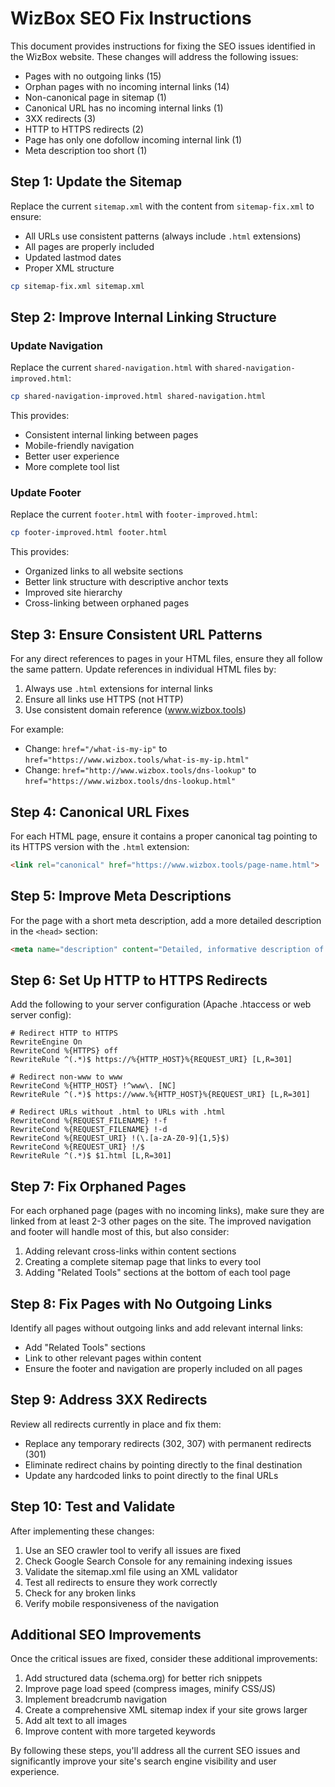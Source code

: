 # WizBox SEO Fix Instructions

This document provides instructions for fixing the SEO issues identified in the WizBox website. These changes will address the following issues:

- Pages with no outgoing links (15)
- Orphan pages with no incoming internal links (14)
- Non-canonical page in sitemap (1)
- Canonical URL has no incoming internal links (1)
- 3XX redirects (3)
- HTTP to HTTPS redirects (2)
- Page has only one dofollow incoming internal link (1)
- Meta description too short (1)

## Step 1: Update the Sitemap

Replace the current `sitemap.xml` with the content from `sitemap-fix.xml` to ensure:
- All URLs use consistent patterns (always include `.html` extensions)
- All pages are properly included
- Updated lastmod dates
- Proper XML structure

```bash
cp sitemap-fix.xml sitemap.xml
```

## Step 2: Improve Internal Linking Structure

### Update Navigation

Replace the current `shared-navigation.html` with `shared-navigation-improved.html`:

```bash
cp shared-navigation-improved.html shared-navigation.html
```

This provides:
- Consistent internal linking between pages
- Mobile-friendly navigation
- Better user experience
- More complete tool list

### Update Footer

Replace the current `footer.html` with `footer-improved.html`:

```bash
cp footer-improved.html footer.html
```

This provides:
- Organized links to all website sections
- Better link structure with descriptive anchor texts
- Improved site hierarchy
- Cross-linking between orphaned pages

## Step 3: Ensure Consistent URL Patterns

For any direct references to pages in your HTML files, ensure they all follow the same pattern. Update references in individual HTML files by:

1. Always use `.html` extensions for internal links
2. Ensure all links use HTTPS (not HTTP)
3. Use consistent domain reference (www.wizbox.tools)

For example:
- Change: `href="/what-is-my-ip"` to `href="https://www.wizbox.tools/what-is-my-ip.html"`
- Change: `href="http://www.wizbox.tools/dns-lookup"` to `href="https://www.wizbox.tools/dns-lookup.html"`

## Step 4: Canonical URL Fixes

For each HTML page, ensure it contains a proper canonical tag pointing to its HTTPS version with the `.html` extension:

```html
<link rel="canonical" href="https://www.wizbox.tools/page-name.html">
```

## Step 5: Improve Meta Descriptions

For the page with a short meta description, add a more detailed description in the `<head>` section:

```html
<meta name="description" content="Detailed, informative description of the page content that's at least 120-160 characters long and contains relevant keywords for better search engine visibility and user engagement.">
```

## Step 6: Set Up HTTP to HTTPS Redirects

Add the following to your server configuration (Apache .htaccess or web server config):

```
# Redirect HTTP to HTTPS
RewriteEngine On
RewriteCond %{HTTPS} off
RewriteRule ^(.*)$ https://%{HTTP_HOST}%{REQUEST_URI} [L,R=301]

# Redirect non-www to www
RewriteCond %{HTTP_HOST} !^www\. [NC]
RewriteRule ^(.*)$ https://www.%{HTTP_HOST}%{REQUEST_URI} [L,R=301]

# Redirect URLs without .html to URLs with .html
RewriteCond %{REQUEST_FILENAME} !-f
RewriteCond %{REQUEST_FILENAME} !-d
RewriteCond %{REQUEST_URI} !(\.[a-zA-Z0-9]{1,5}$)
RewriteCond %{REQUEST_URI} !/$
RewriteRule ^(.*)$ $1.html [L,R=301]
```

## Step 7: Fix Orphaned Pages

For each orphaned page (pages with no incoming links), make sure they are linked from at least 2-3 other pages on the site. The improved navigation and footer will handle most of this, but also consider:

1. Adding relevant cross-links within content sections
2. Creating a complete sitemap page that links to every tool
3. Adding "Related Tools" sections at the bottom of each tool page

## Step 8: Fix Pages with No Outgoing Links

Identify all pages without outgoing links and add relevant internal links:
- Add "Related Tools" sections
- Link to other relevant pages within content
- Ensure the footer and navigation are properly included on all pages

## Step 9: Address 3XX Redirects

Review all redirects currently in place and fix them:
- Replace any temporary redirects (302, 307) with permanent redirects (301)
- Eliminate redirect chains by pointing directly to the final destination
- Update any hardcoded links to point directly to the final URLs

## Step 10: Test and Validate

After implementing these changes:

1. Use an SEO crawler tool to verify all issues are fixed
2. Check Google Search Console for any remaining indexing issues
3. Validate the sitemap.xml file using an XML validator
4. Test all redirects to ensure they work correctly
5. Check for any broken links
6. Verify mobile responsiveness of the navigation

## Additional SEO Improvements

Once the critical issues are fixed, consider these additional improvements:

1. Add structured data (schema.org) for better rich snippets
2. Improve page load speed (compress images, minify CSS/JS)
3. Implement breadcrumb navigation
4. Create a comprehensive XML sitemap index if your site grows larger
5. Add alt text to all images
6. Improve content with more targeted keywords

By following these steps, you'll address all the current SEO issues and significantly improve your site's search engine visibility and user experience.
